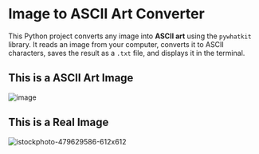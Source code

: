 #  Image to ASCII Art Converter 

This Python project converts any image into **ASCII art** using the `pywhatkit` library. 
It reads an image from your computer, converts it to ASCII characters, saves the result as a `.txt` file, and displays it in the terminal.

##  This is a ASCII Art Image
![image](https://github.com/user-attachments/assets/2055e1ae-a09c-40f6-a772-07e7da8b84d8)

##  This is a Real Image
![istockphoto-479629586-612x612](https://github.com/user-attachments/assets/ca5732c8-0c1c-4562-9555-baf7fe6cdb5d)


